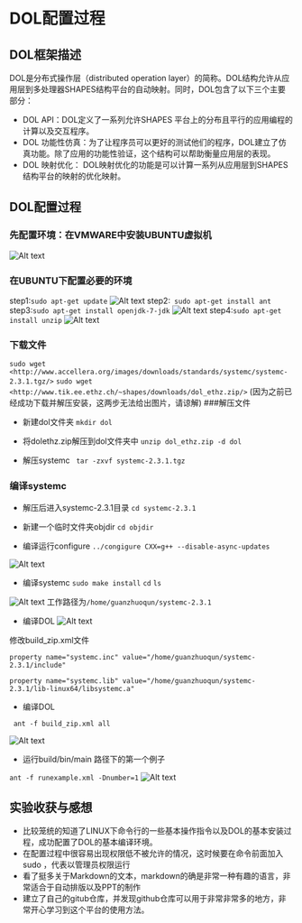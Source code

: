 # DOL配置过程
## DOL框架描述

DOL是分布式操作层（distributed operation layer）的简称。DOL结构允许从应用层到多处理器SHAPES结构平台的自动映射。同时，DOL包含了以下三个主要部分：

* DOL API：DOL定义了一系列允许SHAPES 平台上的分布且平行的应用编程的计算以及交互程序。
* DOL 功能性仿真：为了让程序员可以更好的测试他们的程序，DOL建立了仿真功能。除了应用的功能性验证，这个结构可以帮助衡量应用层的表现。
* DOL 映射优化： DOL映射优化的功能是可以计算一系列从应用层到SHAPES 结构平台的映射的优化映射。

## DOL配置过程
### 先配置环境：在VMWARE中安装UBUNTU虚拟机
![Alt text](http://i1.piimg.com/567571/a3c66dd0e1fa62a1.png)

### 在UBUNTU下配置必要的环境
step1:`sudo apt-get update`
![Alt text](http://i1.piimg.com/567571/7ceed6ad027487b1.png)
 step2:` sudo apt-get install ant`
 step3:`sudo apt-get install openjdk-7-jdk`
 ![Alt text](http://i1.piimg.com/567571/56b546c5917f0e24.png)
 step4:`sudo apt-get install unzip`
 ![Alt text](http://i1.piimg.com/567571/3537fe1ca3ef8087.png)

### 下载文件

`sudo wget <http://www.accellera.org/images/downloads/standards/systemc/systemc-2.3.1.tgz/>`
`sudo wget <http://www.tik.ee.ethz.ch/~shapes/downloads/dol_ethz.zip/>`
(因为之前已经成功下载并解压安装，这两步无法给出图片，请谅解)
###解压文件

* 新建dol文件夹
  `mkdir dol`
* 将dolethz.zip解压到dol文件夹中
`unzip dol_ethz.zip -d dol`

* 解压systemc
 ` tar -zxvf systemc-2.3.1.tgz`
 
### 编译systemc

* 解压后进入systemc-2.3.1目录
`cd systemc-2.3.1`

* 新建一个临时文件夹objdir
`cd objdir`

* 编译运行configure 
`../congigure CXX=g++ --disable-async-updates`

![Alt text](http://i1.piimg.com/567571/147964d9771d918d.png)

* 编译systemc
`sudo make install`
`cd`
`ls`

![Alt text](http://i1.piimg.com/567571/d0e87c84fd457992.png)
工作路径为`/home/guanzhuoqun/systemc-2.3.1`

* 编译DOL
![Alt text](http://i1.piimg.com/567571/d2e46451a78fa4e7.png)

修改build_zip.xml文件

`property name="systemc.inc" value="/home/guanzhuoqun/systemc-2.3.1/include"`

`property name="systemc.lib" value="/home/guanzhuoqun/systemc-2.3.1/lib-linux64/libsystemc.a"`

* 编译DOL 

` ant -f build_zip.xml all`

![Alt text](http://i1.piimg.com/567571/37c582f783776a8a.png)

* 运行build/bin/main 路径下的第一个例子

`ant -f runexample.xml -Dnumber=1`
![Alt text](http://i1.piimg.com/567571/4af5509bd8c81b20.png)

## 实验收获与感想
* 比较笼统的知道了LINUX下命令行的一些基本操作指令以及DOL的基本安装过程，成功配置了DOL的基本编译环境。
* 在配置过程中很容易出现权限低不被允许的情况，这时候要在命令前面加入sudo ，代表以管理员权限运行
* 看了挺多关于Markdown的文本，markdown的确是非常一种有趣的语言，非常适合于自动排版以及PPT的制作
* 建立了自己的gitub仓库，并发现github仓库可以用于非常非常多的地方，非常开心学习到这个平台的使用方法。



 
 



